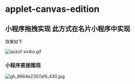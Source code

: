 # applet-canvas-edition

## 小程序拖拽实现 此方式在名片小程序中实现

效果如下

![qozuf-xx4io.gif](https://upload-images.jianshu.io/upload_images/2046465-e0281a29c2fdf021.gif?imageMogr2/auto-orient/strip)

### 小程序直接围观

![gh_9664e2307af6_430.jpg](https://upload-images.jianshu.io/upload_images/2046465-cb18abd76f89d66e.jpg?imageMogr2/auto-orient/strip%7CimageView2/2/w/1240)
